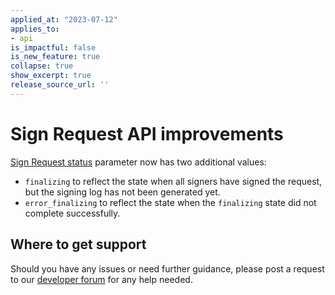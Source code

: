 ```yaml
---
applied_at: "2023-07-12"
applies_to: 
- api
is_impactful: false
is_new_feature: true
collapse: true
show_excerpt: true
release_source_url: ''
---
```


# Sign Request API improvements 

[Sign Request status][1] parameter now has two additional values:

* `finalizing` to reflect the state when all signers have signed the request, but the signing log has not been generated yet.
* `error_finalizing` to reflect the state when the `finalizing` state did not complete successfully.

<!-- more -->

## Where to get support

Should you have any issues or need further guidance, please post a request to our [developer forum][2] for any help needed.


[1]: r://sign-request#param-status
[2]: https://forum.box.com/